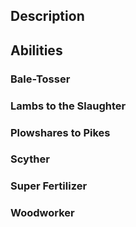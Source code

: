 ## Description

## Abilities
### Bale-Tosser

### Lambs to the Slaughter

### Plowshares to Pikes

### Scyther

### Super Fertilizer

### Woodworker
